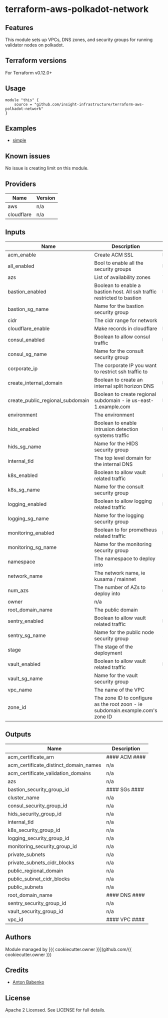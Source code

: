 # terraform-aws-polkadot-network

## Features

This module sets up VPCs, DNS zones, and security groups for running validator nodes on polkadot.

## Terraform versions

For Terraform v0.12.0+

## Usage

```
module "this" {
    source = "github.com/insight-infrastructure/terraform-aws-polkadot-network"
}
```

## Examples

- [simple](https://github.com/insight-infrastructure/terraform-aws-polkadot-network/tree/master/examples/simple)

## Known issues
No issue is creating limit on this module.

<!-- BEGINNING OF PRE-COMMIT-TERRAFORM DOCS HOOK -->
## Providers

| Name | Version |
|------|---------|
| aws | n/a |
| cloudflare | n/a |

## Inputs

| Name | Description | Type | Default | Required |
|------|-------------|------|---------|:-----:|
| acm\_enable | Create ACM SSL | `bool` | `false` | no |
| all\_enabled | Bool to enable all the security groups | `bool` | `false` | no |
| azs | List of availability zones | `list(string)` | `[]` | no |
| bastion\_enabled | Boolean to enable a bastion host.  All ssh traffic restricted to bastion | `bool` | `false` | no |
| bastion\_sg\_name | Name for the bastion security group | `string` | `"bastion-sg"` | no |
| cidr | The cidr range for network | `string` | `"10.0.0.0/16"` | no |
| cloudflare\_enable | Make records in cloudflare | `bool` | `false` | no |
| consul\_enabled | Boolean to allow consul traffic | `bool` | `false` | no |
| consul\_sg\_name | Name for the consult security group | `string` | `"consul-sg"` | no |
| corporate\_ip | The corporate IP you want to restrict ssh traffic to | `string` | `""` | no |
| create\_internal\_domain | Boolean to create an internal split horizon DNS | `bool` | `false` | no |
| create\_public\_regional\_subdomain | Boolean to create regional subdomain - ie us-east-1.example.com | `bool` | `false` | no |
| environment | The environment | `string` | `"test"` | no |
| hids\_enabled | Boolean to enable intrusion detection systems traffic | `bool` | `false` | no |
| hids\_sg\_name | Name for the HIDS security group | `string` | `"hids-sg"` | no |
| internal\_tld | The top level domain for the internal DNS | `string` | `"internal"` | no |
| k8s\_enabled | Boolean to allow vault related traffic | `bool` | `false` | no |
| k8s\_sg\_name | Name for the consult security group | `string` | `"k8s-sg"` | no |
| logging\_enabled | Boolean to allow logging related traffic | `bool` | `false` | no |
| logging\_sg\_name | Name for the logging security group | `string` | `"logging-sg"` | no |
| monitoring\_enabled | Boolean to for prometheus related traffic | `bool` | `false` | no |
| monitoring\_sg\_name | Name for the monitoring security group | `string` | `"monitoring-sg"` | no |
| namespace | The namespace to deploy into | `string` | `"polkadot"` | no |
| network\_name | The network name, ie kusama / mainnet | `string` | `"kusama"` | no |
| num\_azs | The number of AZs to deploy into | `number` | `0` | no |
| owner | n/a | `string` | `""` | no |
| root\_domain\_name | The public domain | `string` | `""` | no |
| sentry\_enabled | Boolean to allow vault related traffic | `bool` | `false` | no |
| sentry\_sg\_name | Name for the public node security group | `string` | `"sentry-sg"` | no |
| stage | The stage of the deployment | `string` | `"test"` | no |
| vault\_enabled | Boolean to allow vault related traffic | `bool` | `false` | no |
| vault\_sg\_name | Name for the vault security group | `string` | `"vault-sg"` | no |
| vpc\_name | The name of the VPC | `string` | `""` | no |
| zone\_id | The zone ID to configure as the root zoon - ie subdomain.example.com's zone ID | `string` | `""` | no |

## Outputs

| Name | Description |
|------|-------------|
| acm\_certificate\_arn | #### ACM #### |
| acm\_certificate\_distinct\_domain\_names | n/a |
| acm\_certificate\_validation\_domains | n/a |
| azs | n/a |
| bastion\_security\_group\_id | #### SGs #### |
| cluster\_name | n/a |
| consul\_security\_group\_id | n/a |
| hids\_security\_group\_id | n/a |
| internal\_tld | n/a |
| k8s\_security\_group\_id | n/a |
| logging\_security\_group\_id | n/a |
| monitoring\_security\_group\_id | n/a |
| private\_subnets | n/a |
| private\_subnets\_cidr\_blocks | n/a |
| public\_regional\_domain | n/a |
| public\_subnet\_cidr\_blocks | n/a |
| public\_subnets | n/a |
| root\_domain\_name | #### DNS #### |
| sentry\_security\_group\_id | n/a |
| vault\_security\_group\_id | n/a |
| vpc\_id | #### VPC #### |

<!-- END OF PRE-COMMIT-TERRAFORM DOCS HOOK -->

## Authors

Module managed by [{{ cookiecutter.owner }}](github.com/{{ cookiecutter.owner }})

## Credits

- [Anton Babenko](https://github.com/antonbabenko)

## License

Apache 2 Licensed. See LICENSE for full details.